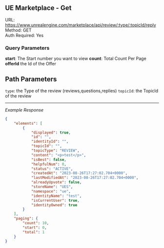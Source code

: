 ## UE Marketplace - Get

URL: https://www.unrealengine.com/marketplace/api/review/:type/:topicId/reply \
Method: GET \
Auth Required: Yes

### Query Parameters

**start**: The Start number you want to view
**count**: Total Count Per Page
**offerId** the Id of the Offer

## Path Parameters

`type`: the Type of the review (reviews,questions,replies)
`topicId`: the TopicId of the review

---

_Example Response_

```json
{
    "elements": [
        {
            "displayed": true,
            "id": "",
            "identityId": "",
            "topicId": "",
            "topicType": "REVIEW",
            "content": "<p>test</p>",
            "isBest": false,
            "helpfulNum": 0,
            "status": "ACTIVE",
            "createdAt": "2023-08-26T17:27:02.704+0000",
            "lastModifiedAt": "2023-08-26T17:27:02.704+0000",
            "alreadyUpvote": false,
            "storeName": "UES",
            "namespace": "ue",
            "identityName": "test",
            "isCurrentUser": true,
            "identityOwned": true
        }
    ],
    "paging": {
        "count": 10,
        "start": 0,
        "total": 1
    }
}
```